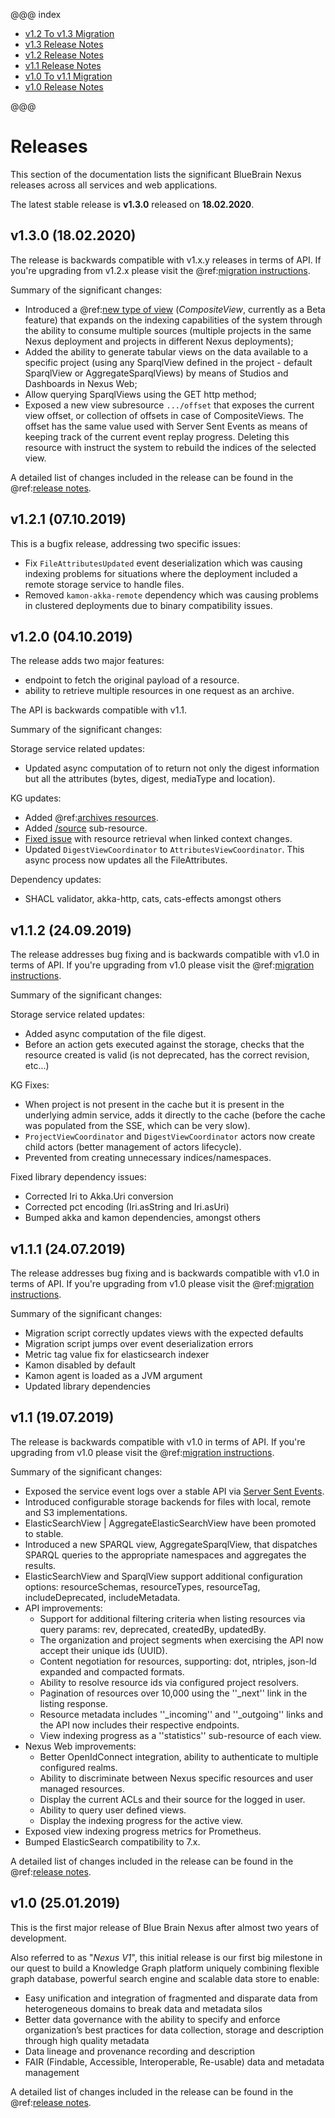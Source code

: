 @@@ index

* [v1.2 To v1.3 Migration](v1.2-to-v1.3-migration.md)
* [v1.3 Release Notes](v1.3-release-notes.md)
* [v1.2 Release Notes](v1.2-release-notes.md)
* [v1.1 Release Notes](v1.1-release-notes.md)
* [v1.0 To v1.1 Migration](v1.0-to-v1.1-migration.md)
* [v1.0 Release Notes](v1.0-release-notes.md)

@@@

# Releases

This section of the documentation lists the significant BlueBrain Nexus releases across all services and web applications.

The latest stable release is **v1.3.0** released on **18.02.2020**.

## v1.3.0 (18.02.2020)

The release is backwards compatible with v1.x.y releases in terms of API. If you're upgrading from v1.2.x please visit
the @ref:[migration instructions](v1.2-to-v1.3-migration.md).

Summary of the significant changes:

* Introduced a @ref:[new type of view](../api/current/kg/views/composite-view-api.md) (_CompositeView_, currently as a
  Beta feature) that expands on the indexing capabilities of the system through the ability to consume multiple sources
  (multiple projects in the same Nexus deployment and projects in different Nexus deployments);
* Added the ability to generate tabular views on the data available to a specific project (using any SparqlView defined
  in the project - default SparqlView or AggregateSparqlViews) by means of Studios and Dashboards in Nexus Web;
* Allow querying SparqlViews using the GET http method;
* Exposed a new view subresource `.../offset` that exposes the current view offset, or collection of offsets in case
  of CompositeViews. The offset has the same value used with Server Sent Events as means of keeping track of the current
  event replay progress. Deleting this resource with instruct the system to rebuild the indices of the selected view. 

A detailed list of changes included in the release can be found in the @ref:[release notes](v1.3-release-notes.md).

## v1.2.1 (07.10.2019)

This is a bugfix release, addressing two specific issues:

* Fix `FileAttributesUpdated` event deserialization which was causing indexing problems for situations where the
  deployment included a remote storage service to handle files.
* Removed `kamon-akka-remote` dependency which was causing problems in clustered deployments due to binary compatibility
  issues.

## v1.2.0 (04.10.2019)

The release adds two major features:
 
* endpoint to fetch the original payload of a resource.
* ability to retrieve multiple resources in one request as an archive. 
 
The API is backwards compatible with v1.1.

Summary of the significant changes:

Storage service related updates:

* Updated async computation of to return not only the digest information but all the attributes (bytes, digest, mediaType and location).

KG updates:

* Added @ref:[archives resources](../api/current/kg/kg-archives-api.md).
* Added [/source](../api/current/kg/kg-resources-api.html#fetch-a-resource-original-payload) sub-resource.
* [Fixed issue](https://github.com/BlueBrain/nexus/issues/750) with resource retrieval when linked context changes.
* Updated `DigestViewCoordinator` to `AttributesViewCoordinator`. This async process now updates all the FileAttributes.

Dependency updates:

* SHACL validator, akka-http, cats, cats-effects amongst others

## v1.1.2 (24.09.2019)

The release addresses bug fixing and is backwards compatible with v1.0 in terms of API. If you're upgrading from v1.0 please visit the
@ref:[migration instructions](v1.0-to-v1.1-migration.md).

Summary of the significant changes:

Storage service related updates:

* Added async computation of the file digest.
* Before an action gets executed against the storage, checks that the resource created is valid (is not deprecated, has the correct revision, etc...)

KG Fixes:

* When project is not present in the cache but it is present in the underlying admin service, adds it directly to the cache (before the cache was populated from the SSE, which can be very slow).
* `ProjectViewCoordinator` and `DigestViewCoordinator` actors now create child actors (better management of actors lifecycle).
* Prevented from creating unnecessary indices/namespaces.

Fixed library dependency issues:

* Corrected Iri to Akka.Uri conversion
* Corrected pct encoding (Iri.asString and Iri.asUri)
* Bumped akka and kamon dependencies, amongst others

## v1.1.1 (24.07.2019)

The release addresses bug fixing and is backwards compatible with v1.0 in terms of API. If you're upgrading from v1.0 please visit the
@ref:[migration instructions](v1.0-to-v1.1-migration.md).

Summary of the significant changes:

* Migration script correctly updates views with the expected defaults
* Migration script jumps over event deserialization errors
* Metric tag value fix for elasticsearch indexer
* Kamon disabled by default
* Kamon agent is loaded as a JVM argument
* Updated library dependencies

## v1.1 (19.07.2019)

The release is backwards compatible with v1.0 in terms of API. If you're upgrading from v1.0 please visit the
@ref:[migration instructions](v1.0-to-v1.1-migration.md).

Summary of the significant changes:

*   Exposed the service event logs over a stable API via [Server Sent Events](https://www.w3.org/TR/eventsource/).
*   Introduced configurable storage backends for files with local, remote and S3 implementations.
*   ElasticSearchView | AggregateElasticSearchView have been promoted to stable.
*   Introduced a new SPARQL view, AggregateSparqlView, that dispatches SPARQL queries to the appropriate namespaces and
    aggregates the results.
*   ElasticSearchView and SparqlView support additional configuration options: resourceSchemas, resourceTypes, resourceTag, includeDeprecated, includeMetadata.
*   API improvements:
    *   Support for additional filtering criteria when listing resources via query params: rev, deprecated, createdBy, updatedBy.
    *   The organization and project segments when exercising the API now accept their unique ids (UUID).
    *   Content negotiation for resources, supporting: dot, ntriples, json-ld expanded and compacted formats.
    *   Ability to resolve resource ids via configured project resolvers.
    *   Pagination of resources over 10,000 using the ''_next'' link in the listing response.
    *   Resource metadata includes ''_incoming'' and ''_outgoing'' links and the API now includes their respective endpoints.
    *   View indexing progress as a ''statistics'' sub-resource of each view.
*   Nexus Web improvements:
    *   Better OpenIdConnect integration, ability to authenticate to multiple configured realms.
    *   Ability to discriminate between Nexus specific resources and user managed resources.
    *   Display the current ACLs and their source for the logged in user.
    *   Ability to query user defined views.
    *   Display the indexing progress for the active view.
*   Exposed view indexing progress metrics for Prometheus.
*   Bumped ElasticSearch compatibility to 7.x.

A detailed list of changes included in the release can be found in the @ref:[release notes](v1.1-release-notes.md).

## v1.0 (25.01.2019)

This is the first major release of Blue Brain Nexus after almost two years of development.

Also referred to as "_Nexus V1_", this initial release is our first big milestone in our quest to build a Knowledge
Graph platform uniquely combining flexible graph database, powerful search engine and scalable data store to enable:

*   Easy unification and integration of fragmented and disparate data from heterogeneous domains to break data and
    metadata silos
*   Better data governance with the ability to specify and enforce organization’s best practices for data collection,
    storage and description through high quality metadata
*   Data lineage and provenance recording and description
*   FAIR (Findable, Accessible, Interoperable, Re-usable) data and metadata management

A detailed list of changes included in the release can be found in the @ref:[release notes](v1.0-release-notes.md).
